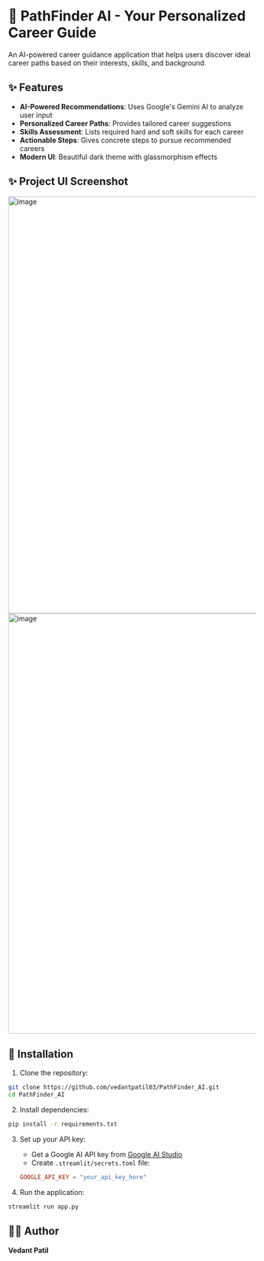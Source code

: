 # 🎯 PathFinder AI - Your Personalized Career Guide

An AI-powered career guidance application that helps users discover ideal career paths based on their interests, skills, and background.

## ✨ Features

- **AI-Powered Recommendations**: Uses Google's Gemini AI to analyze user input
- **Personalized Career Paths**: Provides tailored career suggestions
- **Skills Assessment**: Lists required hard and soft skills for each career
- **Actionable Steps**: Gives concrete steps to pursue recommended careers
- **Modern UI**: Beautiful dark theme with glassmorphism effects

## ✨ Project UI Screenshot
  <img width="1868" height="848" alt="image" src="https://github.com/user-attachments/assets/5bca5df7-a5f3-47a4-b606-6e166c655328" />

  <img width="1831" height="855" alt="image" src="https://github.com/user-attachments/assets/f5c9c930-7c58-4781-bf65-ec2d63f3dff9" />




## 🚀 Installation

1. Clone the repository:
```bash
git clone https://github.com/vedantpatil03/PathFinder_AI.git
cd PathFinder_AI
```

2. Install dependencies:
```bash
pip install -r requirements.txt
```

3. Set up your API key:
   - Get a Google AI API key from [Google AI Studio](https://makersuite.google.com/app/apikey)
   - Create `.streamlit/secrets.toml` file:
   ```toml
   GOOGLE_API_KEY = "your_api_key_here"
   ```

4. Run the application:
```bash
streamlit run app.py
```

## 👨‍💻 Author

**Vedant Patil**


